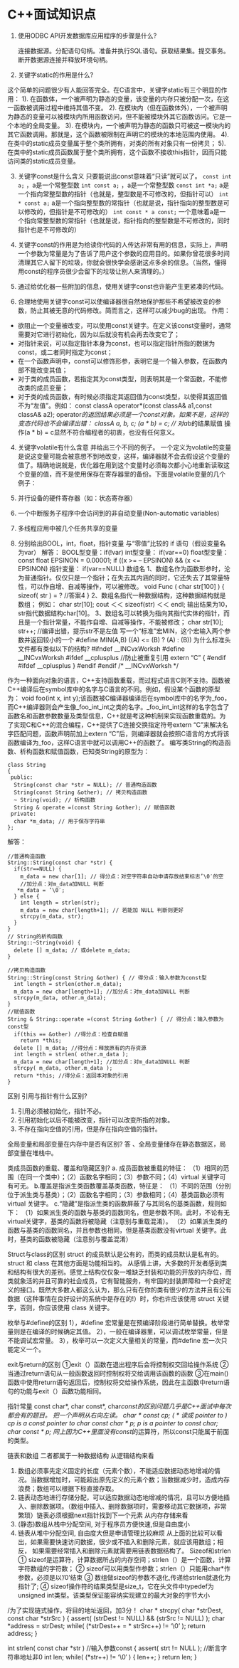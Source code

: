 # C++面试知识点

1. 使用ODBC API开发数据库应用程序的步骤是什么?

    连接数据源。分配语句句柄。准备并执行SQL语句。获取结果集。提交事务。断开数据源连接并释放环境句柄。

2. 关键字static的作用是什么?

这个简单的问题很少有人能回答完全。在C语言中，关键字static有三个明显的作用：
1). 在函数体，一个被声明为静态的变量，该变量的内存只被分配一次，在这一函数被调用过程中维持其值不变。
2). 在模块内（但在函数体外），一个被声明为静态的变量可以被模块内所用函数访问，但不能被模块外其它函数访问。它是一个本地的全局变量。
3). 在模块内，一个被声明为静态的函数只可被这一模块内的其它函数调用。那就是，这个函数被限制在声明它的模块的本地范围内使用。
4). 在类中的static成员变量属于整个类所拥有，对类的所有对象只有一份拷贝；
5). 在类中的static成员函数属于整个类所拥有，这个函数不接收this指针，因而只能访问类的static成员变量。 

3. 关键字const是什么含义
只要能说出const意味着“只读”就可以了。
`const int a;` ，a是一个常整型数
`int const a;` ，a是一个常整型数
`const int *a;`  a是一个指向常整型数的指针（也就是，整型数是不可修改的，但指针可以）
`int * const a;`  a是一个指向整型数的常指针（也就是说，指针指向的整型数是可以修改的，但指针是不可修改的）
`int const * a const;` 一个意味着a是一个指向常整型数的常指针（也就是说，指针指向的整型数是不可修改的，同时指针也是不可修改的）

1. 关键字const的作用是为给读你代码的人传达非常有用的信息，实际上，声明一个参数为常量是为了告诉了用户这个参数的应用目的。如果你曾花很多时间清理其它人留下的垃圾，你就会很快学会感谢这点多余的信息。（当然，懂得用const的程序员很少会留下的垃圾让别人来清理的。）
2. 通过给优化器一些附加的信息，使用关键字const也许能产生更紧凑的代码。
3. 合理地使用关键字const可以使编译器很自然地保护那些不希望被改变的参数，防止其被无意的代码修改。简而言之，这样可以减少bug的出现。
作用：
  * 欲阻止一个变量被改变，可以使用const关键字。在定义该const变量时，通常需要对它进行初始化，因为以后就没有机会再去改变它了；
  * 对指针来说，可以指定指针本身为const，也可以指定指针所指的数据为const，或二者同时指定为const；
  * 在一个函数声明中，const可以修饰形参，表明它是一个输入参数，在函数内部不能改变其值；
  * 对于类的成员函数，若指定其为const类型，则表明其是一个常函数，不能修改类的成员变量；
  * 对于类的成员函数，有时候必须指定其返回值为const类型，以使得其返回值不为“左值”。例如：
const classA operator*(const classA& a1,const classA& a2);
operator*的返回结果必须是一个const对象。如果不是，这样的变态代码也不会编译出错：
classA a, b, c;
(a * b) = c; // 对a*b的结果赋值
操作(a * b) = c显然不符合编程者的初衷，也没有任何意义。

4. 关键字volatile有什么含意 并给出三个不同的例子。
一个定义为volatile的变量是说这变量可能会被意想不到地改变，这样，编译器就不会去假设这个变量的值了。精确地说就是，优化器在用到这个变量时必须每次都小心地重新读取这个变量的值，而不是使用保存在寄存器里的备份。下面是volatile变量的几个例子：
1. 并行设备的硬件寄存器（如：状态寄存器）
2. 一个中断服务子程序中会访问到的非自动变量(Non-automatic variables)
3. 多线程应用中被几个任务共享的变量

5. 分别给出BOOL，int，float，指针变量 与“零值”比较的 if 语句（假设变量名为var）
解答：
BOOL型变量：if(!var)
int型变量： if(var==0)
float型变量：const float EPSINON = 0.00001;
if ((x >= – EPSINON) && (x <= EPSINON)
指针变量： if(var==NULL)
数组名
1、数组名作为函数形参时，沦为普通指针。仅仅只是一个指针；在失去其内涵的同时，它还失去了其常量特性，可以作自增、自减等操作，可以被修改。
void Func ( char str[100] )
{
sizeof( str ) = ?   //答案4
} 
2、数组名指代一种数据结构，这种数据结构就是数组；
例如：
char str[10];
cout ＜＜ sizeof(str) ＜＜ endl;
输出结果为10，str指代数据结构char[10]。
3、数组名可以转换为指向其指代实体的指针，而且是一个指针常量，不能作自增、自减等操作，不能被修改；
char str[10];
str++; //编译出错，提示str不是左值
写一个“标准”宏MIN，这个宏输入两个参数并返回较小的一个
#define MIN(A,B) ((A) <= (B) ? (A) : (B))
为什么标准头文件都有类似以下的结构? 
#ifndef __INCvxWorksh
#define __INCvxWorksh
#ifdef __cplusplus   //防止被重复引用
extern “C” {
#endif
#ifdef __cplusplus
}
#endif
#endif /* __INCvxWorksh */

作为一种面向对象的语言，C++支持函数重载，而过程式语言C则不支持。函数被C++编译后在symbol库中的名字与C语言的不同。例如，假设某个函数的原型为： void foo(int x, int y);该函数被C编译器编译后在symbol库中的名字为_foo，而C++编译器则会产生像_foo_int_int之类的名字。_foo_int_int这样的名字包含了函数名和函数参数数量及类型信息，C++就是考这种机制来实现函数重载的。为了实现C和C++的混合编程，C++提供了C连接交换指定符号extern “C”来解决名字匹配问题，函数声明前加上extern “C”后，则编译器就会按照C语言的方式将该函数编译为_foo，这样C语言中就可以调用C++的函数了。
编写类String的构造函数、析构函数和赋值函数，已知类String的原型为：
```
class String
{
 public:
  String(const char *str = NULL); // 普通构造函数
  String(const String &other); // 拷贝构造函数
  ~ String(void); // 析构函数
  String & operate =(const String &other); // 赋值函数
 private:
  char *m_data; // 用于保存字符串
};
```
解答：
```
//普通构造函数
String::String(const char *str) {
  if(str==NULL) {
    m_data = new char[1]; // 得分点：对空字符串自动申请存放结束标志’\0′的空
    //加分点：对m_data加NULL 判断
   *m_data = ‘\0′;
  } else {
    int length = strlen(str);
    m_data = new char[length+1]; // 若能加 NULL 判断则更好
    strcpy(m_data, str);
  }
}
// String的析构函数
String::~String(void) {
  delete [] m_data; // 或delete m_data;
}

//拷贝构造函数
String::String(const String &other) { // 得分点：输入参数为const型
  int length = strlen(other.m_data);
  m_data = new char[length+1]; //加分点：对m_data加NULL 判断
  strcpy(m_data, other.m_data);
}
//赋值函数
String & String::operate =(const String &other) { // 得分点：输入参数为const型
  if(this == &other) //得分点：检查自赋值
    return *this;
  delete [] m_data; //得分点：释放原有的内存资源
  int length = strlen( other.m_data );
  m_data = new char[length+1]; //加分点：对m_data加NULL 判断
  strcpy( m_data, other.m_data );
  return *this; //得分点：返回本对象的引用
}
```

区别
引用与指针有什么区别?
1) 引用必须被初始化，指针不必。
2) 引用初始化以后不能被改变，指针可以改变所指的对象。
3) 不存在指向空值的引用，但是存在指向空值的指针。

全局变量和局部变量在内存中是否有区别? 答 、全局变量储存在静态数据区，局部变量在堆栈中。

类成员函数的重载、覆盖和隐藏区别?
a.	成员函数被重载的特征：
（1）相同的范围（在同一个类中）；（2）函数名字相同；（3）参数不同；（4）virtual 关键字可有可无。
b.覆盖是指派生类函数覆盖基类函数，特征是：
（1）不同的范围（分别位于派生类与基类）；（2）函数名字相同；（3）参数相同；（4）基类函数必须有virtual 关键字。
c.“隐藏”是指派生类的函数屏蔽了与其同名的基类函数，规则如下：
（1）如果派生类的函数与基类的函数同名，但是参数不同。此时，不论有无virtual关键字，基类的函数将被隐藏（注意别与重载混淆）。
（2）如果派生类的函数与基类的函数同名，并且参数也相同，但是基类函数没有virtual 关键字。此时，基类的函数被隐藏（注意别与覆盖混淆）

Struct与class的区别
struct 的成员默认是公有的，而类的成员默认是私有的。struct 和 class 在其他方面是功能相当的。
从感情上讲，大多数的开发者感到类和结构有很大的差别。感觉上结构仅仅象一堆缺乏封装和功能的开放的内存位，而类就象活的并且可靠的社会成员，它有智能服务，有牢固的封装屏障和一个良好定义的接口。既然大多数人都这么认为，那么只有在你的类有很少的方法并且有公有数据（这种事情在良好设计的系统中是存在的!）时，你也许应该使用 struct 关键字，否则，你应该使用 class 关键字。

枚举与#define的区别
1），#define 宏常量是在预编译阶段进行简单替换。枚举常量则是在编译的时候确定其值。
2），一般在编译器里，可以调试枚举常量，但是不能调试宏常量。
3），枚举可以一次定义大量相关的常量，而#define 宏一次只能定义一个。

exit与return的区别
①exit（）函数在退出程序后会将控制权交回给操作系统
②当通过return语句从一般函数返回时控制权将交给调用该函数的函数
③在main()函数中使用return语句返回后，控制权将交给操作系统，因此在主函数中return语句的功能与exit（）函数功能相同。

指针常量
const char*, char const*, char*const的区别问题几乎是C++面试中每次都会有的题目。
把一个声明从右向左读。
char * const cp; ( * 读成 pointer to )
cp is a const pointer to char
const char * p;
p is a pointer to const char;
char const * p;
同上因为C++里面没有const*的运算符，所以const只能属于前面的类型。

链表和数组
二者都属于一种数据结构
从逻辑结构来看
1. 数组必须事先定义固定的长度（元素个数），不能适应数据动态地增减的情况。当数据增加时，可能超出原先定义的元素个数；当数据减少时，造成内存浪费；数组可以根据下标直接存取。
2. 链表动态地进行存储分配，可以适应数据动态地增减的情况，且可以方便地插入、删除数据项。（数组中插入、删除数据项时，需要移动其它数据项，非常繁琐）链表必须根据next指针找到下一个元素
从内存存储来看
1. (静态)数组从栈中分配空间, 对于程序员方便快速,但是自由度小
2. 链表从堆中分配空间, 自由度大但是申请管理比较麻烦 
从上面的比较可以看出，如果需要快速访问数据，很少或不插入和删除元素，就应该用数组；相反， 如果需要经常插入和删除元素就需要用链表数据结构了。
Sizeof和strlen
① sizeof是运算符，计算数据所占的内存空间；strlen（）是一个函数，计算字符数组的字符数；
② sizeof可以用类型作参数；strlen（）只能用char*作参数，必须是以’/0’结束
③ 数组做sizeof的参数不退化,传递给strlen就退化为指针了;
④ sizeof操作符的结果类型是size_t，它在头文件中typedef为unsigned int类型。该类型保证能容纳实现建立的最大对象的字节大小


/为了实现链式操作，将目的地址返回，加3分！ 
char * strcpy( char *strDest, const char *strSrc ) 
{ 
assert( (strDest != NULL) && (strSrc != NULL) ); 
char *address = strDest; 
while( (*strDest++ = * strSrc++) != ‘\0’ ); 
return address; 
} 

int strlen( const char *str ) //输入参数const 
{ 
assert( strt != NULL ); //断言字符串地址非0 
int len; 
while( (*str++) != ‘\0′ ) 
{ 
len++; 
} 
return len; 
} 
